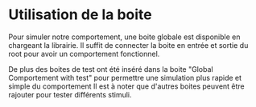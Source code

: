 Utilisation de la boite
=======================

Pour simuler notre comportement, une boite globale est disponible en chargeant
la librairie. Il suffit de connecter la boite en entrée et sortie du root pour avoir un comportement fonctionnel.

De plus des boites de test ont été inséré dans la boite "Global Comportement with test"
pour permettre une simulation plus rapide et simple du comportement
Il est à noter que d'autres boites peuvent être rajouter pour tester différents
stimuli.
